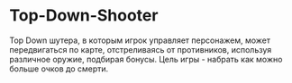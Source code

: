 # Top-Down-Shooter
Top Down шутера, в которым игрок управляет персонажем, может передвигаться по карте, отстреливаясь от противников, используя различное оружие, подбирая бонусы. Цель игры - набрать как можно больше очков до смерти.
